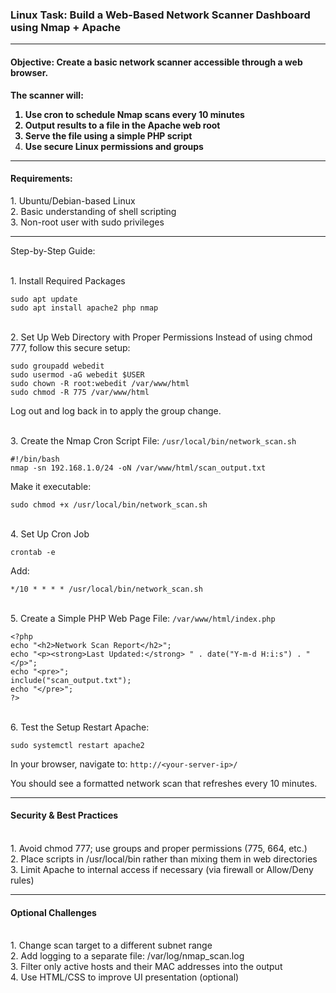 <h3>Linux Task: Build a Web-Based Network Scanner Dashboard using Nmap + Apache</h3>

---
<h4>Objective: Create a basic network scanner accessible through a web browser.</h4> 

<b>The scanner will:
1. Use cron to schedule Nmap scans every 10 minutes
2. Output results to a file in the Apache web root
3. Serve the file using a simple PHP script
4. Use secure Linux permissions and groups</b>
---
<h4>Requirements:</h4>
1. Ubuntu/Debian-based Linux
<br>2. Basic understanding of shell scripting
<br>3. Non-root user with sudo privileges

---
Step-by-Step Guide:

<br>1. Install Required Packages
```
sudo apt update
sudo apt install apache2 php nmap
```

<br>2. Set Up Web Directory with Proper Permissions
Instead of using chmod 777, follow this secure setup:
```
sudo groupadd webedit
sudo usermod -aG webedit $USER
sudo chown -R root:webedit /var/www/html
sudo chmod -R 775 /var/www/html
```
Log out and log back in to apply the group change.

<br>3. Create the Nmap Cron Script
File: ```/usr/local/bin/network_scan.sh```
```
#!/bin/bash
nmap -sn 192.168.1.0/24 -oN /var/www/html/scan_output.txt
```

Make it executable:
```
sudo chmod +x /usr/local/bin/network_scan.sh
```

<br>4. Set Up Cron Job
```
crontab -e
```
Add:
```
*/10 * * * * /usr/local/bin/network_scan.sh
```

<br>5. Create a Simple PHP Web Page
File: ```/var/www/html/index.php```
```
<?php
echo "<h2>Network Scan Report</h2>";
echo "<p><strong>Last Updated:</strong> " . date("Y-m-d H:i:s") . "</p>";
echo "<pre>";
include("scan_output.txt");
echo "</pre>";
?>
```

<br>6. Test the Setup
Restart Apache:
```
sudo systemctl restart apache2
```

In your browser, navigate to:
```http://<your-server-ip>/```

You should see a formatted network scan that refreshes every 10 minutes.

---
<h4>Security & Best Practices</h4>
<br>1. Avoid chmod 777; use groups and proper permissions (775, 664, etc.)
<br>2. Place scripts in /usr/local/bin rather than mixing them in web directories
<br>3. Limit Apache to internal access if necessary (via firewall or Allow/Deny rules)

---
<h4>Optional Challenges</h4>
<br>1. Change scan target to a different subnet range
<br>2. Add logging to a separate file: /var/log/nmap_scan.log
<br>3. Filter only active hosts and their MAC addresses into the output
<br>4. Use HTML/CSS to improve UI presentation (optional)

